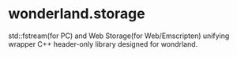 wonderland.storage
==================

std::fstream(for PC) and Web Storage(for Web/Emscripten) unifying wrapper C++ header-only library designed for wondrland.
